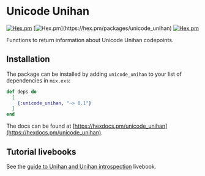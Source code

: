 # Unicode Unihan

[![Hex.pm](https://img.shields.io/hexpm/v/unicode_unihan.svg)](https://hex.pm/packages/unicode_unihan)
[![Hex.pm](https://img.shields.io/hexpm/dw/unicode_unihan.svg?)](https://hex.pm/packages/unicode_unihan)
[![Hex.pm](https://img.shields.io/hexpm/l/unicode_unihan.svg)](https://hex.pm/packages/unicode_unihan)

Functions to return information about Unicode Unihan codepoints.

## Installation

The package can be installed by adding `unicode_unihan` to your list of dependencies in `mix.exs`:

```elixir
def deps do
  [
    {:unicode_unihan, "~> 0.1"}
  ]
end
```

The docs can be found at [https://hexdocs.pm/unicode_unihan](https://hexdocs.pm/unicode_unihan).

## Tutorial livebooks

See the [guide to Unihan and Unihan introspection](https://raw.githubusercontent.com/elixir-unicode/unicode_unihan/main/docs/unihan_walkthrough.livemd) livebook.

